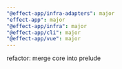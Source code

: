 ```yaml
---
"@effect-app/infra-adapters": major
"effect-app": major
"@effect-app/infra": major
"@effect-app/cli": major
"@effect-app/vue": major
---
```


refactor: merge core into prelude
